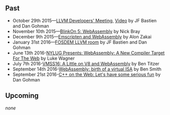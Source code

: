 ## Past

- October   29th 2015—[LLVM Developers' Meeting](http://llvm.org/devmtg/2015-10/slides/BastienGohman-WebAssembly-HereBeDragons.pdf), [Video](https://www.youtube.com/watch?v=5W7NkofUtAw) by JF Bastien and Dan Gohman
- November  10th 2015—[BlinkOn 5: WebAssembly](https://youtu.be/iCSAUHpPbiU) by Nick Bray
- December   9th 2015—[Emscripten and WebAssembly](https://kripken.github.io/talks/wasm.html) by Alon Zakai
- January   31st 2016—[FOSDEM LLVM room](https://fosdem.org/2016/schedule/event/llvm_webassembly) by JF Bastien and Dan Gohman
- June      13th 2016-[NYLUG Presents: WebAssembly: A New Compiler Target For The Web](https://www.youtube.com/watch?v=RByPdCN1RQ4) by Luke Wagner
- July       7th 2016-[VMSS16: A Little on V8 and WebAssembly](https://www.youtube.com/watch?v=BRNxM8szTPA) by Ben Titzer
- September 14th 2016-[WebAssembly: birth of a virtual ISA](https://www.youtube.com/watch?v=vmzz17JGPHI) by Ben Smith
- September 21st 2016-[C++ on the Web: Let's have some serious fun](https://cppcon2016.sched.org/event/7nL0/c-on-the-web-lets-have-some-serious-fun) by Dan Gohman

## Upcoming

*none*

